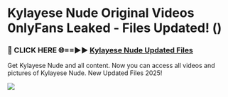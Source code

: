 # Kylayese Nude Original Videos 0nlyFans Leaked - Files Updated! ()

<h3>🔴 CLICK HERE 🌐==►► <a href="https://tinyurl.com/2p9ay9w9" rel="nofollow">Kylayese Nude Updated Files</a></h3>

Get Kylayese Nude and all content. Now you can access all videos and pictures of Kylayese Nude. New Updated Files 2025!

[![](https://i.imgur.com/KQgVmj3.gif)](https://tinyurl.com/2p9ay9w9)
